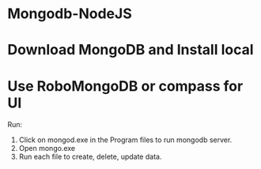 # Mongodb-NodeJS

# Download MongoDB and Install local

# Use RoboMongoDB or compass for UI

Run:
  1. Click on mongod.exe in the Program files to run mongodb server.
  2. Open mongo.exe
  3. Run each file to create, delete, update data.
